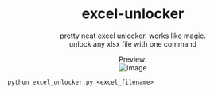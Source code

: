 <div align="center">

# excel-unlocker

pretty neat excel unlocker. works like magic.<br>
unlock any xlsx file with one command

Preview:<br>
![image](https://github.com/user-attachments/assets/7c2a2280-7db5-4a8e-835f-47661c1c92e2)

</div>

```
python excel_unlocker.py <excel_filename>
```

